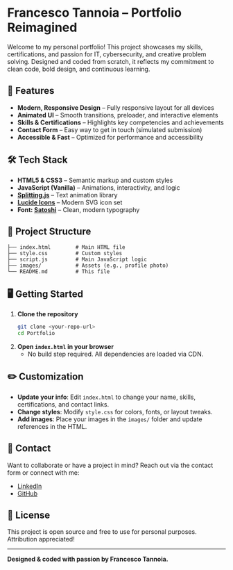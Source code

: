 # Francesco Tannoia – Portfolio Reimagined

Welcome to my personal portfolio! This project showcases my skills, certifications, and passion for IT, cybersecurity, and creative problem solving. Designed and coded from scratch, it reflects my commitment to clean code, bold design, and continuous learning.

## 🚀 Features

- **Modern, Responsive Design** – Fully responsive layout for all devices
- **Animated UI** – Smooth transitions, preloader, and interactive elements
- **Skills & Certifications** – Highlights key competencies and achievements
- **Contact Form** – Easy way to get in touch (simulated submission)
- **Accessible & Fast** – Optimized for performance and accessibility

## 🛠️ Tech Stack

- **HTML5 & CSS3** – Semantic markup and custom styles
- **JavaScript (Vanilla)** – Animations, interactivity, and logic
- **[Splitting.js](https://splitting.js.org/)** – Text animation library
- **[Lucide Icons](https://lucide.dev/)** – Modern SVG icon set
- **Font: [Satoshi](https://www.fontshare.com/fonts/satoshi)** – Clean, modern typography

## 📂 Project Structure

```
├── index.html        # Main HTML file
├── style.css         # Custom styles
├── script.js         # Main JavaScript logic
├── images/           # Assets (e.g., profile photo)
└── README.md         # This file
```

## 🖥️ Getting Started

1. **Clone the repository**
   ```bash
   git clone <your-repo-url>
   cd Portfolio
   ```
2. **Open `index.html` in your browser**
   - No build step required. All dependencies are loaded via CDN.

## ✏️ Customization

- **Update your info**: Edit `index.html` to change your name, skills, certifications, and contact links.
- **Change styles**: Modify `style.css` for colors, fonts, or layout tweaks.
- **Add images**: Place your images in the `images/` folder and update references in the HTML.

## 📧 Contact

Want to collaborate or have a project in mind? Reach out via the contact form or connect with me:

- [LinkedIn](https://www.linkedin.com/in/francesco-tannoia-75609b298/)
- [GitHub](https://github.com/Franskibot)

## 📝 License

This project is open source and free to use for personal purposes. Attribution appreciated!

---

**Designed & coded with passion by Francesco Tannoia.**
